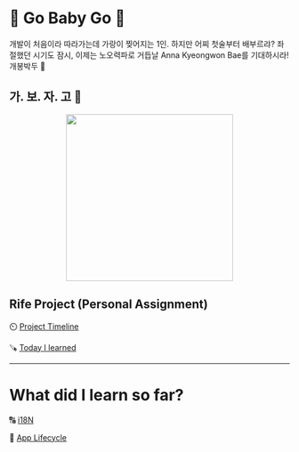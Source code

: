 # 💜 Go Baby Go 💜

개발이 처음이라 따라가는데 가랑이 찢어지는 1인. 하지만 어찌 첫술부터 배부르랴? 좌절했던 시기도 잠시, 이제는 노오력파로 거듭날 Anna Kyeongwon Bae를 기대하시라! 개봉박두 🏁



## **가. 보. 자. 고 👊**

<p align="center">
<img src="https://w.namu.la/s/67e2fa7efdd131ddb2e35006b5ff52ccd6e36c8f82c7161722bcecbc7cc050c9a00f8ab92175f3966ca00dbfcda5b214fbf37752da4d9ddb0fc610d56cd836f6f2c074da1dad6347ac627c95c66f8f949792cd5107274768ca3b46ea4b49b6f6" width="300" >
</p>


## Rife Project (Personal Assignment) 

⏲️ [Project Timeline]()

🪚 [Today I learned]()

---

# What did I learn so far?

🔠 [i18N](https://beforeanythingelse.notion.site/I18N-564005ff43c0437ba387ee65ef133971)

👴 [App Lifecycle](https://beforeanythingelse.notion.site/Day-3-UIKit-View-397baab1612c4028abec6aedd5fe0c4c)







